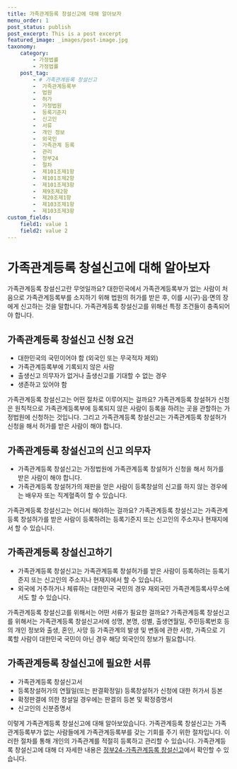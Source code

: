 ```yaml
---
title: 가족관계등록 창설신고에 대해 알아보자
menu_order: 1
post_status: publish
post_excerpt: This is a post excerpt
featured_image: _images/post-image.jpg
taxonomy:
    category:
        - 가정법률
        - 가정법률
    post_tag:
        - # 가족관계등록 창설신고
        -  가족관계등록부
        -  법원
        -  허가
        -  가정법원
        -  등록기준지
        -  신고인
        -  서류
        -  개인 정보
        -  외국인
        -  가족관계 등록
        -  관리
        -  정부24
        -  절차
        -  제101조제1항
        -  제101조제2항
        -  제101조제3항
        -  제9조제2항
        -  제20조제1항
        -  제103조제1항
        -  제103조제3항
custom_fields:
    field1: value 1
    field2: value 2
---
```


# 가족관계등록 창설신고에 대해 알아보자

가족관계등록 창설신고란 무엇일까요? 대한민국에서 가족관계등록부가 없는 사람이 처음으로 가족관계등록부를 소지하기 위해 법원의 허가를 받은 후, 이를 시(구)·읍·면의 장에게 신고하는 것을 말합니다. 가족관계등록 창설신고를 위해선 특정 조건들이 충족되어야 합니다. 

## 가족관계등록 창설신고 신청 요건

- 대한민국의 국민이어야 함 (외국인 또는 무국적자 제외)
- 가족관계등록부에 기록되지 않은 사람
- 출생신고 의무자가 없거나 출생신고를 기대할 수 없는 경우
- 생존하고 있어야 함

가족관계등록 창설신고는 어떤 절차로 이루어지는 걸까요? 가족관계등록 창설허가 신청은 원칙적으로 가족관계등록부에 등록되지 않은 사람이 등록을 하려는 곳을 관할하는 가정법원에 신청하는 것입니다. 그리고 가족관계등록 창설신고는 가족관계등록 창설허가 신청을 해서 허가를 받은 사람이 해야 합니다. 

## 가족관계등록 창설신고의 신고 의무자

- 가족관계등록 창설신고는 가정법원에 가족관계등록 창설허가 신청을 해서 허가를 받은 사람이 해야 합니다.
- 가족관계등록 창설허가의 재판을 얻은 사람이 등록창설의 신고를 하지 않는 경우에는 배우자 또는 직계혈족이 할 수 있습니다. 

가족관계등록 창설신고는 어디서 해야하는 걸까요? 가족관계등록 창설신고는 가족관계등록 창설허가를 받은 사람이 등록하려는 등록기준지 또는 신고인의 주소지나 현재지에서 할 수 있습니다.

## 가족관계등록 창설신고하기

- 가족관계등록 창설신고는 가족관계등록 창설허가를 받은 사람이 등록하려는 등록기준지 또는 신고인의 주소지나 현재지에서 할 수 있습니다.
- 외국에 거주하거나 체류하는 대한민국 국민의 경우 재외국민 가족관계등록사무소에서도 할 수 있습니다.

가족관계등록 창설신고를 위해서는 어떤 서류가 필요한 걸까요? 가족관계등록 창설신고를 위해서는 가족관계등록 창설신고서에 성명, 본명, 성별, 출생연월일, 주민등록번호 등의 개인 정보와 출생, 혼인, 사망 등 가족관계의 발생 및 변동에 관한 사항, 가족으로 기록할 사람이 대한민국 국민이 아닌 경우 해당 외국인의 정보가 필요합니다. 

## 가족관계등록 창설신고에 필요한 서류

- 가족관계등록 창설신고서
- 등록창설허가의 연월일(또는 판결확정일) 등록창설허가 신청에 대한 허가서 등본
- 확정판결에 의한 창설일 경우에는 판결의 등본 및 확정증명서
- 신고인의 신분증명서

이렇게 가족관계등록 창설신고에 대해 알아보았습니다. 가족관계등록 창설신고는 가족관계등록부가 없는 사람들에게 가족관계등록부를 갖는 기회를 주기 위한 절차입니다. 이러한 절차를 통해 개인의 가족관계를 적절히 등록하고 관리할 수 있습니다. 가족관계등록 창설신고에 대해 더 자세한 내용은 [정부24-가족관계등록 창설신고](https://www.gov.kr/portal/service/serviceInfo/3900000000000027001)에서 확인할 수 있습니다.
